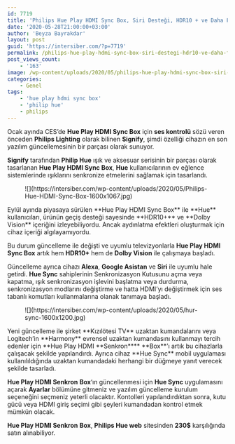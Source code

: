 ```yaml
---
id: 7719
title: 'Philips Hue Play HDMI Sync Box, Siri Desteği, HDR10 + ve Daha Fazlası İle Güncellendi'
date: '2020-05-28T21:00:00+03:00'
author: 'Beyza Bayrakdar'
layout: post
guid: 'https://intersiber.com/?p=7719'
permalink: /philips-hue-play-hdmi-sync-box-siri-destegi-hdr10-ve-daha-fazlasi-ile-guncellendi/
post_views_count:
    - '163'
image: /wp-content/uploads/2020/05/philips-hue-play-hdmi-sync-box-siri-destegi-hdr10-ve-daha-fazlasi-ile-guncellendi.jpg
categories:
    - Genel
tags:
    - 'hue play hdmi sync box'
    - 'philip hue'
    - philips
---
```


Ocak ayında CES’de **Hue Play HDMI Sync Box** için **ses kontrolü** sözü veren önceden **Philips Lighting** olarak bilinen **Signify**, şimdi özelliği cihazın en son yazılım güncellemesinin bir parçası olarak sunuyor.

**Signify** tarafından **Philip Hue** ışık ve aksesuar serisinin bir parçası olarak tasarlanan ****Hue Play HDMI Sync Box****, **Hue** kullanıcılarının ev eğlence sistemlerinde ışıklarını senkronize etmelerini sağlamak için tasarlandı.

<figure class="wp-block-image size-large">![](https://intersiber.com/wp-content/uploads/2020/05/Philips-Hue-HDMI-Sync-Box-1600x1067.jpg)</figure>Eylül ayında piyasaya sürülen **Hue Play HDMI Sync Box** ile **Hue** kullanıcıları, ürünün geçiş desteği sayesinde **HDR10+** ve **Dolby Vision** içeriğini izleyebiliyordu. Ancak aydınlatma efektleri oluşturmak için cihaz içeriği algılayamıyordu.

Bu durum güncelleme ile değişti ve uyumlu televizyonlarla **Hue Play HDMI Sync Box** artık hem **HDR10+** hem de **Dolby Vision** ile çalışmaya başladı.

Güncelleme ayrıca cihazı **Alexa**, **Google Asistan** ve **Siri** ile uyumlu hale getirdi. **Hue Sync** sahiplerinin Senkronizasyon Kutusunu açma veya kapatma, ışık senkronizasyon işlevini başlatma veya durdurma, senkronizasyon modlarını değiştirme ve hatta HDMI’yı değiştirmek için ses tabanlı komutları kullanmalarına olanak tanımaya başladı.

<figure class="wp-block-image size-large">![](https://intersiber.com/wp-content/uploads/2020/05/hur-sync-1600x1200.jpg)</figure>Yeni güncelleme ile şirket **Kızılötesi TV** uzaktan kumandalarını veya Logitech’in **Harmony** evrensel uzaktan kumandasını kullanmayı tercih edenler için **Hue Play HDMI **Senkron**** **Box**’ı artık bu cihazlarla çalışacak şekilde yapılandırdı. Ayrıca cihaz **Hue Sync** mobil uygulaması kullanılıldığında uzaktan kumandadaki herhangi bir düğmeye yanıt verecek şekilde tasarladı.

**Hue Play HDMI **Senkron**** **Box**‘ın güncellenmesi için **Hue Sync** uygulamasını açarak **Ayarlar** bölümüne gitmeniz ve yazılım güncelleme kurulum seçeneğini seçmeniz yeterli olacaktır. Kontolleri yapılandırdıktan sonra, kutu gücü veya HDMI giriş seçimi gibi şeyleri kumandadan kontrol etmek mümkün olacak.

**Hue Play HDMI **Senkron**** **Box**, **Philips Hue web** sitesinden **230$** karşılığında satın alınabiliyor.